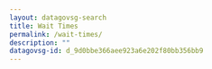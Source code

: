 ```yaml
---
layout: datagovsg-search
title: Wait Times
permalink: /wait-times/
description: ""
datagovsg-id: d_9d0bbe366aee923a6e202f80bb356bb9
---
```

